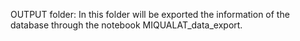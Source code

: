 OUTPUT folder:
In this folder will be exported the information of the database through the notebook MIQUALAT_data_export.
